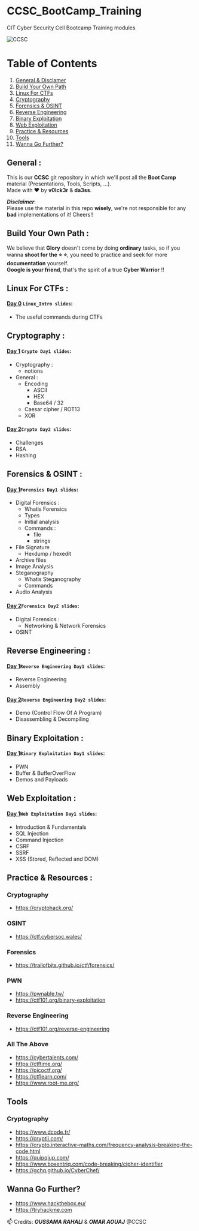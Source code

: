 # CCSC_BootCamp_Training
CIT Cyber Security Cell Bootcamp Training modules

![CCSC](https://i.imgur.com/8upYxC7.png)

# Table of Contents
1. [General & Disclamer](#general)
2. [Build Your Own Path](#build)
3. [Linux For CTFs](#linux)
4. [Cryptography](#crypto)
5. [Forensics & OSINT](#osint)
6. [Reverse Engineering](#rev)
7. [Binary Exploitation](#bin)
8. [Web Exploitation](#web)
9. [Practice & Resources](#practice)
10. [Tools](#tools)
11. [Wanna Go Further?](#further)

## General :<a name="general" />
This is our **CCSC** git repository in which we'll post all the **Boot Camp** material (Presentations, Tools, Scripts, ...). <br />
Made with :heart: by **v0lck3r** & **da3ss**.

***Disclaimer***: <br/>
Please use the material in this repo **wisely**, we're not responsible for any **bad** implementations of it! Cheers!!

## Build Your Own Path :<a name="build" /> <br/>
We believe that **Glory** doesn't come by doing **ordinary** tasks, so if you wanna **shoot for the :star: :star:**, you need to practice and seek for more **documentation** yourself. <br/>
**Google is your friend**, that's the spirit of a true **Cyber Warrior** !!

## Linux For CTFs :<a name="linux" />
#### [Day 0](https://github.com/v0lck3r/CCSC_BootCamp_Training/tree/main/Linux_Intro) `Linux_Intro slides`:

- The useful commands during CTFs

## Cryptography :<a name="crypto" />
#### [Day 1](https://github.com/v0lck3r/CCSC_BootCamp_Training/tree/main/Crypto/Day1) `Crypto Day1 slides`:

- Cryptography :
    - notions
- General :
    - Encoding
      - ASCII
      - HEX
      - Base64 / 32
    - Caesar cipher / ROT13
    - XOR

#### [Day 2](https://github.com/v0lck3r/CCSC_BootCamp_Training/tree/main/Crypto/Day2)`Crypto Day2 slides`:

- Challenges
- RSA
- Hashing

## Forensics & OSINT :<a name="osint" />
#### [Day 1](https://github.com/v0lck3r/CCSC_BootCamp_Training/tree/main/Forensics_OSINT/Day3)`Forensics Day1 slides`:

- Digital Forensics :
  - Whatis Forensics
  - Types
  - Initial analysis
  - Commands :
    - file
    - strings
- File Signature
    - Hexdump / hexedit
- Archive files
- Image Analysis
- Steganography
    - Whatis Steganography
    - Commands
- Audio Analysis

#### [Day 2](https://github.com/v0lck3r/CCSC_BootCamp_Training/tree/main/Forensics_OSINT/Day4)`Forensics Day2 slides`:

- Digital Forensics :
  - Networking & Network Forensics
- OSINT 

## Reverse Engineering :<a name="rev" />
#### [Day 1](https://github.com/v0lck3r/CCSC_BootCamp_Training/tree/main/rev/Day1)`Reverse Engineering Day1 slides`:

- Reverse Engineering
- Assembly

#### [Day 2](https://github.com/v0lck3r/CCSC_BootCamp_Training/tree/main/rev/Day2)`Reverse Engineering Day2 slides`:

- Demo (Control Flow Of A Program)
- Disassembling & Decompiling

## Binary Exploitation :<a name="bin" />

#### [Day 1](https://github.com/v0lck3r/CCSC_BootCamp_Training/tree/main/pwn)`Binary Exploitation Day1 slides`:

- PWN
- Buffer & BufferOverFlow
- Demos and Payloads

## Web Exploitation :<a name="web" />
#### [Day 1](https://github.com/v0lck3r/CCSC_BootCamp_Training/tree/main/web)`Web Exploitation Day1 slides`:

- Introduction & Fundamentals
- SQL Injection
- Command Injection
- CSRF
- SSRF
- XSS (Stored, Reflected and DOM)

## Practice & Resources :<a name="practice" />

### Cryptography
-   https://cryptohack.org/

### OSINT
-   https://ctf.cybersoc.wales/   

### Forensics
-   https://trailofbits.github.io/ctf/forensics/

### PWN
-   https://pwnable.tw/
-   https://ctf101.org/binary-exploitation

### Reverse Engineering
-   https://ctf101.org/reverse-engineering

### All The Above
-   https://cybertalents.com/
-   https://ctftime.org/
-   https://picoctf.org/
-   https://ctflearn.com/
-   https://www.root-me.org/

## Tools <a name="tools" />

### Cryptography
-   https://www.dcode.fr/
-   https://cryptii.com/
-   https://crypto.interactive-maths.com/frequency-analysis-breaking-the-code.html
-   https://quipqiup.com/
-   https://www.boxentriq.com/code-breaking/cipher-identifier
-   https://gchq.github.io/CyberChef/

## Wanna Go Further? <a name="further" />
-   https://www.hackthebox.eu/
-   https://tryhackme.com


📫 Credits: 
***OUSSAMA RAHALI*** & ***OMAR AOUAJ*** @CCSC
